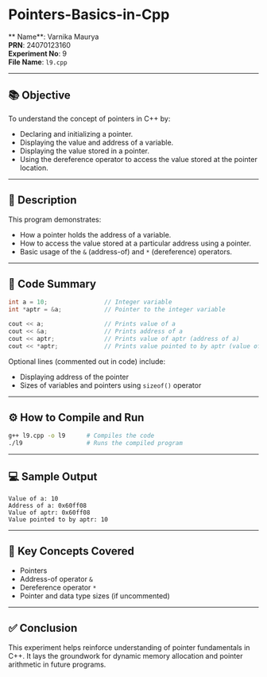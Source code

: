 # Pointers-Basics-in-Cpp

** Name**: Varnika Maurya  
**PRN**: 24070123160  
**Experiment No**: 9  
**File Name**: `l9.cpp`

---

## 📚 Objective
To understand the concept of pointers in C++ by:
- Declaring and initializing a pointer.
- Displaying the value and address of a variable.
- Displaying the value stored in a pointer.
- Using the dereference operator to access the value stored at the pointer location.

---

## 📝 Description
This program demonstrates:
- How a pointer holds the address of a variable.
- How to access the value stored at a particular address using a pointer.
- Basic usage of the `&` (address-of) and `*` (dereference) operators.

---

## 📌 Code Summary
```cpp
int a = 10;                // Integer variable
int *aptr = &a;            // Pointer to the integer variable

cout << a;                 // Prints value of a
cout << &a;                // Prints address of a
cout << aptr;              // Prints value of aptr (address of a)
cout << *aptr;             // Prints value pointed to by aptr (value of a)
```

Optional lines (commented out in code) include:
- Displaying address of the pointer
- Sizes of variables and pointers using `sizeof()` operator

---

## ⚙️ How to Compile and Run
```bash
g++ l9.cpp -o l9      # Compiles the code
./l9                  # Runs the compiled program
```

---

## 💻 Sample Output
```
Value of a: 10  
Address of a: 0x60ff08  
Value of aptr: 0x60ff08  
Value pointed to by aptr: 10  
```

---

## 📌 Key Concepts Covered
- Pointers
- Address-of operator `&`
- Dereference operator `*`
- Pointer and data type sizes (if uncommented)

---

## ✅ Conclusion
This experiment helps reinforce understanding of pointer fundamentals in C++. It lays the groundwork for dynamic memory allocation and pointer arithmetic in future programs.
